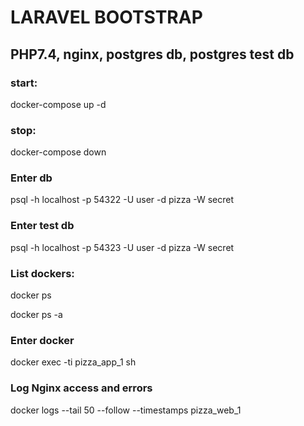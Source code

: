 # LARAVEL BOOTSTRAP
## PHP7.4, nginx, postgres db, postgres test db

### start:
docker-compose up -d

### stop:
docker-compose down

### Enter db
psql -h localhost -p 54322 -U user -d pizza -W secret

### Enter test db
psql -h localhost -p 54323 -U user -d pizza -W secret

### List dockers:
docker ps

docker ps -a

### Enter docker
docker exec -ti pizza_app_1 sh

### Log Nginx access and errors
docker logs --tail 50 --follow --timestamps pizza_web_1

